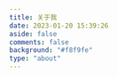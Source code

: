 ```yaml
---
title: 关于我
date: 2023-01-20 15:39:26
aside: false
comments: false
background: "#f8f9fe"
type: "about"
---
```

